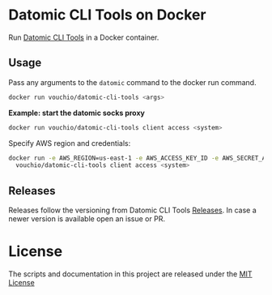 # Datomic CLI Tools on Docker

Run [Datomic CLI Tools](https://docs.datomic.com/cloud/operation/cli-tools.html) in a Docker container.

## Usage

Pass any arguments to the `datomic` command to the docker run command.
```bash
docker run vouchio/datomic-cli-tools <args>
```

**Example: start the datomic socks proxy**

```bash
docker run vouchio/datomic-cli-tools client access <system>
```

Specify AWS region and credentials:

```bash
docker run -e AWS_REGION=us-east-1 -e AWS_ACCESS_KEY_ID -e AWS_SECRET_ACCESS_KEY \
  vouchio/datomic-cli-tools client access <system>
```

## Releases

Releases follow the versioning from Datomic CLI Tools [Releases](https://docs.datomic.com/cloud/releases.html). In case a newer version is available open an issue or PR.

# License
The scripts and documentation in this project are released under the [MIT License](LICENSE)


